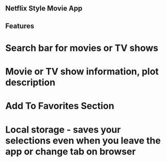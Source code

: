 ## Netflix Style Movie App

## Features
# Search bar for movies or TV shows
# Movie or TV show information, plot description
# Add To Favorites Section
# Local storage - saves your selections even when you leave the app or change tab on browser